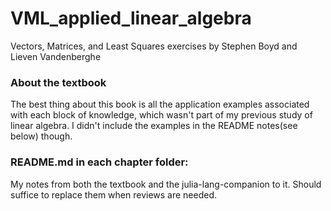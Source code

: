 # VML_applied_linear_algebra
Vectors, Matrices, and Least Squares exercises by Stephen Boyd and Lieven Vandenberghe

### About the textbook
The best thing about this book is all the application examples associated with each block of knowledge, which wasn't part of my previous study of linear algebra. 
I didn't include the examples in the README notes(see below) though.

### README.md in each chapter folder:
My notes from both the textbook and the julia-lang-companion to it. Should suffice to replace them when reviews are needed.